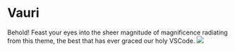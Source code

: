 # Vauri

Behold! Feast your eyes into the sheer magnitude of magnificence radiating from this theme, the best that has ever graced our holy VSCode.
![](https://github.com/voldtman/vauri/raw/master/ss.png)